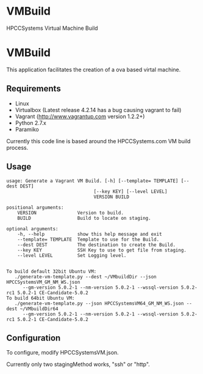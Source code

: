 # VMBuild
HPCCSystems Virtual Machine Build


VMBuild
=======

This application facilitates the creation of a ova based virtal machine.

Requirements
------------

+ Linux
+ Virtualbox (Latest release 4.2.14 has a bug causing vagrant to fail)
+ Vagrant (http://www.vagrantup.com version 1.2.2+)
+ Python 2.7.x
+ Paramiko


Currently this code line is based around the HPCCSystems.com VM build process.

Usage
-----

    usage: Generate a Vagrant VM Build. [-h] [--template= TEMPLATE] [--dest DEST]
                                    [--key KEY] [--level LEVEL]
                                    VERSION BUILD

    positional arguments:
        VERSION               Version to build.
        BUILD                 Build to locate on staging.

    optional arguments:
        -h, --help            show this help message and exit
        --template= TEMPLATE  Template to use for the Build.
        --dest DEST           The destination to create the Build.
        --key KEY             SSH Key to use to get file from staging.
        --level LEVEL         Set Logging level.


    To build default 32bit Ubuntu VM:
       ./generate-vm-template.py --dest ~/VMbuildDir --json HPCCSystemsVM_GM_NM_WS.json
          --gm-version 5.0.2-1 --nm-version 5.0.2-1 --wssql-version 5.0.2-rc1 5.0.2-1 CE-Candidate-5.0.2
    To build 64bit Ubuntu VM:
       ./generate-vm-template.py --json HPCCSystemsVM64_GM_NM_WS.json --dest ~/VMbuildDir64
          --gm-version 5.0.2-1 --nm-version 5.0.2-1 --wssql-version 5.0.2-rc1 5.0.2-1 CE-Candidate-5.0.2


Configuration
-------------

To configure, modify HPCCSystemsVM.json.

Currently only two stagingMethod works, "ssh" or "http".
